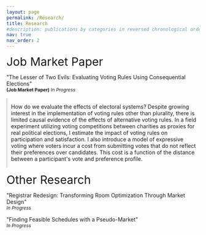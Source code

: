 ```yaml
---
layout: page
permalink: /Research/
title: Research
#description: publications by categories in reversed chronological order. generated by jekyll-scholar.
nav: true
nav_order: 2
---
```


<!-- _pages/publications.md -->

<span style="font-size:30px;">Job Market Paper</span>

<p>
  "The Lesser of Two Evils: Evaluating Voting Rules Using Consequential Elections"<br>
  <span style="font-size:12px;"><strong>(Job Market Paper)</strong> <em>In Progress</em></span>
</p>

<div class="abstract-container">
  <div class="abstract-content">
    <p>How do we evaluate the effects of electoral systems? Despite growing interest in the implementation of voting rules other than plurality, there is limited causal evidence of the effects of alternative voting rules. In a field experiment utilizing voting competitions between charities as proxies for real political elections, I estimate the impact of voting rules on participation and satisfaction. I also introduce a model of expressive voting where voters incur a cost from submitting votes that do not reflect their preferences over candidates. This cost is a function of the distance between a participant's vote and preference profile.</p>
  </div>
</div>

<span style="font-size:30px;">Other Research</span>

<p>
  "Registrar Redesign: Transforming Room Optimization Through Market Design"<br>
  <span style="font-size:12px;"><em>In Progress</em></span>
</p>
<p>
  "Finding Feasible Schedules with a Pseudo-Market"<br>
  <span style="font-size:12px;"><em>In Progress</em></span>
</p>

<style>
.abstract-container {
  display: flex;
  align-items: flex-start;
  margin-top: 10px;
}

.vertical-line {
  width: 4px;
  background-color: #ccc;
  margin-right: 10px;
  height: calc(100% - 1em); /* Adjust this value to be one line shorter */
}

.abstract-content {
  flex: 1;
  padding-left: 10px;
  border-left: 2px solid #ccc;
}
</style>
